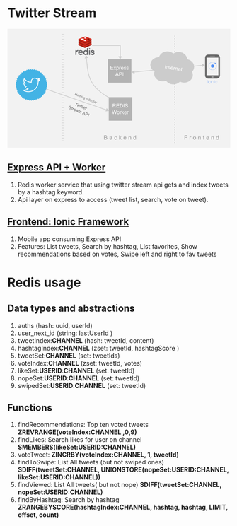 # Twitter Stream

![Twitter Stream Diagram](assets/twitter-stream.png)

## [Express API + Worker](express-api)
  1. Redis worker service that using twitter stream api gets and index tweets by a hashtag keyword.
  1. Api layer on express to access (tweet list, search, vote on tweet).

## [Frontend: Ionic Framework](ionic)
  1. Mobile app consuming Express API
  1. Features: List tweets, Search by hashtag, List favorites, Show recommendations based on votes, Swipe left and right to fav tweets

# Redis usage

## Data types and abstractions
  1. auths (hash: uuid, userId)
  1. user_next_id (string: lastUserId )
  1. tweetIndex:**CHANNEL** (hash: tweetId, content)
  1. hashtagIndex:**CHANNEL** (zset: tweetId, hashtagScore )
  1. tweetSet:**CHANNEL** (set:  tweetIds)
  1. voteIndex:**CHANNEL** (zset: tweetId, votes)
  1. likeSet:**USERID**:**CHANNEL** (set: tweetId)
  1. nopeSet:**USERID**:**CHANNEL** (set: tweetId)
  1. swipedSet:**USERID**:**CHANNEL** (set: tweetId)

## Functions
  1. findRecommendations: Top ten voted tweets
    **ZREVRANGE(voteIndex:CHANNEL ,0,9)**
  1. findLikes: Search likes for user on channel
    **SMEMBERS(likeSet:USERID:CHANNEL)**
  1. voteTweet:
    **ZINCRBY(voteIndex:CHANNEL, 1, tweetId)**
  1. findToSwipe: List All tweets (but not swiped ones)
    **SDIFF(tweetSet:CHANNEL, UNIONSTORE(nopeSet:USERID:CHANNEL, likeSet:USERID:CHANNEL))**
  1. findViewed: List All tweets( but not nope)
    **SDIFF(tweetSet:CHANNEL, nopeSet:USERID:CHANNEL)**
  1. findByHashtag: Search by hashtag
    **ZRANGEBYSCORE(hashtagIndex:CHANNEL, hashtag, hashtag, LIMIT, offset, count)**
